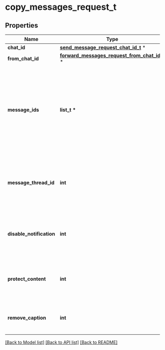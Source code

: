 # copy_messages_request_t

## Properties
Name | Type | Description | Notes
------------ | ------------- | ------------- | -------------
**chat_id** | [**send_message_request_chat_id_t**](send_message_request_chat_id.md) \* |  | 
**from_chat_id** | [**forward_messages_request_from_chat_id_t**](forward_messages_request_from_chat_id.md) \* |  | 
**message_ids** | **list_t \*** | A JSON-serialized list of 1-100 identifiers of messages in the chat *from\\_chat\\_id* to copy. The identifiers must be specified in a strictly increasing order. | 
**message_thread_id** | **int** | Unique identifier for the target message thread (topic) of the forum; for forum supergroups only | [optional] 
**disable_notification** | **int** | Sends the messages [silently](https://telegram.org/blog/channels-2-0#silent-messages). Users will receive a notification with no sound. | [optional] 
**protect_content** | **int** | Protects the contents of the sent messages from forwarding and saving | [optional] 
**remove_caption** | **int** | Pass *True* to copy the messages without their captions | [optional] 

[[Back to Model list]](../README.md#documentation-for-models) [[Back to API list]](../README.md#documentation-for-api-endpoints) [[Back to README]](../README.md)



